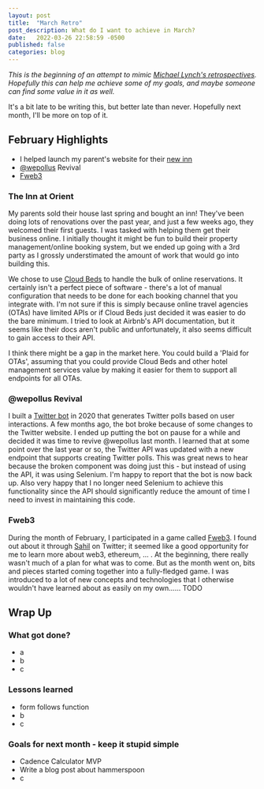 ```yaml
---
layout: post
title:  "March Retro"
post_description: What do I want to achieve in March?
date:   2022-03-26 22:58:59 -0500
published: false
categories: blog
---
```

_This is the beginning of an attempt to mimic [Michael Lynch's retrospectives](https://mtlynch.io/retrospectives/). Hopefully this can help me achieve some of my goals, and maybe someone can find some value in it as well._

It's a bit late to be writing this, but better late than never. Hopefully next month, I'll be more on top of it.

## February Highlights
* I helped launch my parent's website for their [new inn](https://theinnatorient.com)
* [@wepollus](https://twitter.com/wepollus) Revival
* [Fweb3](https://fweb3.xyz)

### The Inn at Orient
My parents sold their house last spring and bought an inn! They've been doing lots of renovations over the past year, and just a few weeks ago, they welcomed their first guests. I was tasked with helping them get their business online. I initially thought it might be fun to build their property management/online booking system, but we ended up going with a 3rd party as I grossly understimated the amount of work that would go into building this.

We chose to use [Cloud Beds](https://cloudbeds.com) to handle the bulk of online reservations. It certainly isn't a perfect piece of software - there's a lot of manual configuration that needs to be done for each booking channel that you integrate with. I'm not sure if this is simply because online travel agencies (OTAs) have limited APIs or if Cloud Beds just decided it was easier to do the bare minimum. I tried to look at Airbnb's API documentation, but it seems like their docs aren't public and unfortunately, it also seems difficult to gain access to their API.

I think there might be a gap in the market here. You could build a 'Plaid for OTAs', assuming that you could provide Cloud Beds and other hotel management services value by making it easier for them to support all endpoints for all OTAs.

### @wepollus Revival
I built a [Twitter bot](https://twitter.com/wepollus) in 2020 that generates Twitter polls based on user interactions. A few months ago, the bot broke because of some changes to the Twitter website. I ended up putting the bot on pause for a while and decided it was time to revive @wepollus last month. I learned that at some point over the last year or so, the Twitter API was updated with a new endpoint that supports creating Twitter polls. This was great news to hear because the broken component was doing just this - but instead of using the API, it was using Selenium. I'm happy to report that the bot is now back up. Also very happy that I no longer need Selenium to achieve this functionality since the API should significantly reduce the amount of time I need to invest in maintaining this code.

### Fweb3
During the month of February, I participated in a game called [Fweb3](https://fweb3.xyz). I found out about it through [Sahil](https://twitter.com/shl/tweetlink) on Twitter; it seemed like a good opportunity for me to learn more about web3, ethereum, ... . At the beginning, there really wasn't much of a plan for what was to come. But as the month went on, bits and pieces started coming together into a fully-fledged game. I was introduced to a lot of new concepts and technologies that I otherwise wouldn't have learned about as easily on my own...... TODO

## Wrap Up
### What got done?
* a
* b
* c

### Lessons learned
* form follows function
* b
* c

### Goals for next month - keep it stupid simple
* Cadence Calculator MVP
* Write a blog post about hammerspoon
* c
